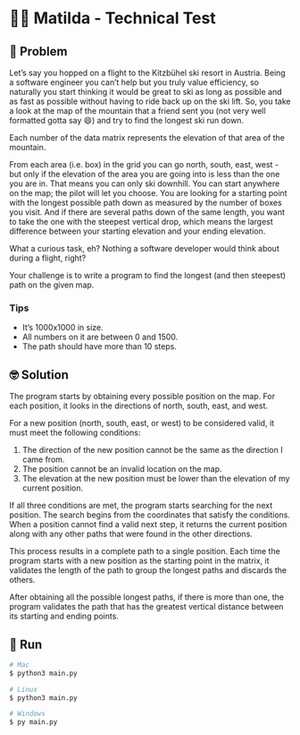 # 🧑‍🌾 Matilda - Technical Test 


## 📕 Problem

Let’s say you hopped on a flight to the Kitzbühel ski resort in Austria. Being a software engineer you can’t help but you truly value efficiency, so naturally you start thinking it would be great to ski as long as possible and as fast as possible without having to ride back up on the ski lift. So, you take a look at the map of the mountain that a friend sent you (not very well formatted gotta say 😄) and try to find the longest ski run down.

Each number of the data matrix represents the elevation of that area of the mountain.

From each area (i.e. box) in the grid you can go north, south, east, west - but only if the elevation of the area you are going into is less than the one you are in. That means you can only ski downhill. You can start anywhere on the map; the pilot will let you choose. You are looking for a starting point with the longest possible path down as measured by the number of boxes you visit. And if there are several paths down of the same length, you want to take the one with the steepest vertical drop, which means the largest difference between your starting elevation and your ending elevation.

What a curious task, eh? Nothing a software developer would think about during a flight, right?

Your challenge is to write a program to find the longest (and then steepest) path on the given map.


### Tips
- It’s 1000x1000 in size.
- All numbers on it are between 0 and 1500.
- The path should have more than 10 steps.


## 🤓 Solution

The program starts by obtaining every possible position on the map. For each position, it looks in the directions of north, south, east, and west.

For a new position (north, south, east, or west) to be considered valid, it must meet the following conditions:

1. The direction of the new position cannot be the same as the direction I came from.
2. The position cannot be an invalid location on the map.
3. The elevation at the new position must be lower than the elevation of my current position.

If all three conditions are met, the program starts searching for the next position. The search begins from the coordinates that satisfy the conditions. When a position cannot find a valid next step, it returns the current position along with any other paths that were found in the other directions.

This process results in a complete path to a single position. Each time the program starts with a new position as the starting point in the matrix, it validates the length of the path to group the longest paths and discards the others.

After obtaining all the possible longest paths, if there is more than one, the program validates the path that has the greatest vertical distance between its starting and ending points.

## 🚀 Run

``` bash
# Mac
$ python3 main.py

# Linux
$ python3 main.py

# Windows
$ py main.py
```
